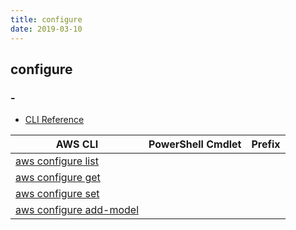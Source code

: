 ```yaml
---
title: configure
date: 2019-03-10
---
```


## configure

### -

* [CLI Reference](https://docs.aws.amazon.com/cli/latest/reference/configure/index.html)

|AWS CLI|PowerShell Cmdlet|Prefix|
|----|----|:--:|
|[aws configure list](https://docs.aws.amazon.com/cli/latest/reference/configure/list.html)|||
|[aws configure get](https://docs.aws.amazon.com/cli/latest/reference/configure/get.html)|||
|[aws configure set](https://docs.aws.amazon.com/cli/latest/reference/configure/set.html)|||
|[aws configure add-model](https://docs.aws.amazon.com/cli/latest/reference/configure/add-model.html)|||

